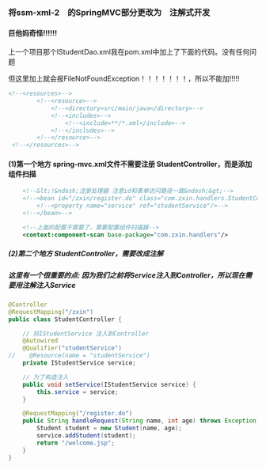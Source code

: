 ### 将ssm-xml-2　的SpringMVC部分更改为　注解式开发



#### 巨他妈奇怪!!!!!!

上一个项目那个IStudentDao.xml我在pom.xml中加上了下面的代码。没有任何问题

但这里加上就会报FileNotFoundException！！！！！！！，所以不能加!!!!!

```xml
<!--<resources>-->
        <!--<resource>-->
            <!--<directory>src/main/java</directory>-->
            <!--<includes>-->
                <!--<include>**/*.xml</include>-->
            <!--</includes>-->
        <!--</resource>-->
 <!--</resources>-->
```


#### (1)第一个地方 spring-mvc.xml文件不需要注册 StudentController，而是添加组件扫描


```xml
    <!--&lt;!&ndash;注册处理器 注意id和表单访问路径一致&ndash;&gt;-->
    <!--<bean id="/zxin/register.do" class="com.zxin.handlers.StudentController">-->
        <!--<property name="service" ref="studentService"/>-->
    <!--</bean>-->

    <!--上面的配置不需要了，需要配置组件扫描器-->
    <context:component-scan base-package="com.zxin.handlers"/>

```


##### (2)第二个地方 StudentController，需要改成注解


##### 这里有一个很重要的点: 因为我们之前将Service注入到Controller，所以现在需要用注解注入Service

```java
@Controller
@RequestMapping("/zxin")
public class StudentController {

    // 将IStudentService 注入到Controller
    @Autowired
    @Qualifier("studentService")
//    @Resource(name = "studentService")
    private IStudentService service;

    // 为了构造注入
    public void setService(IStudentService service) {
        this.service = service;
    }

    @RequestMapping("/register.do")
    public String handleRequest(String name, int age) throws Exception {
        Student student = new Student(name, age);
        service.addStudent(student);
        return "/welcome.jsp";
    }
}

```